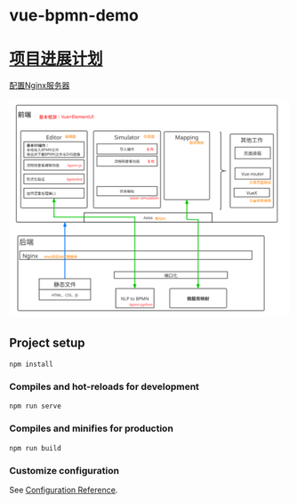 # vue-bpmn-demo

# [项目进展计划](./docs/项目进展.md)

[配置Nginx服务器](./docs/Linux下配置Nginx服务器.md)



![](.img/课题四.svg)





## Project setup

```
npm install
```

### Compiles and hot-reloads for development
```
npm run serve
```

### Compiles and minifies for production
```
npm run build
```

### Customize configuration
See [Configuration Reference](https://cli.vuejs.org/config/).


